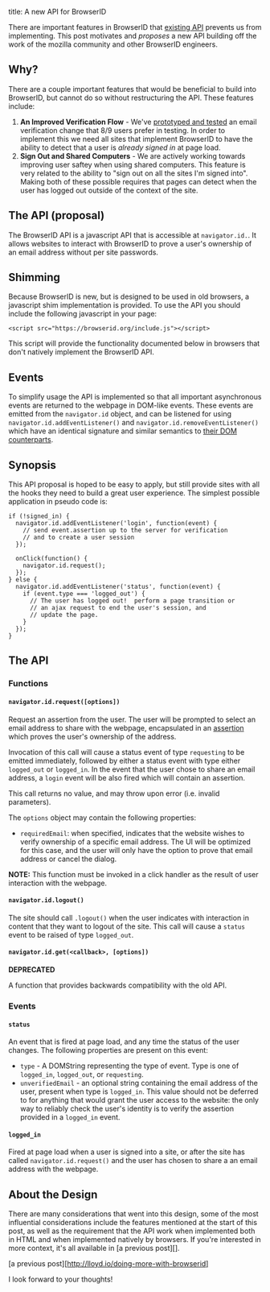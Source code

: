title: A new API for BrowserID

There are important features in BrowserID that [existing API][]
prevents us from implementing.  This post motivates and *proposes* a
new API building off the work of the mozilla community and other
BrowserID engineers.

  [existing API]: https://gist.github.com/1336528

## Why?

There are a couple important features that would be beneficial
to build into BrowserID, but cannot do so without restructuring the
API.  These features include:

  1. **An Improved Verification Flow** - We've [prototyped and tested][]
     an email verification change that 8/9 users prefer in
     testing.  In order to implement this we need all sites that
     implement BrowserID to have the ability to detect that a user is
     *already signed in* at page load.
  2. **Sign Out and Shared Computers** - We are actively working
     towards improving user saftey when using shared computers.  This
     feature is very related to the ability to "sign out on all the sites
     I'm signed into".  Making both of these possible requires that
     pages can detect when the user has logged out outside of the context
     of the site.

  [prototyped and tested]: http://www.shanetomlinson.com/2012/browserid-complete-user-registration-flow-experiments/


## The API (proposal)

The BrowserID API is a javascript API that is accessible at `navigator.id.`.
It allows websites to interact with BrowserID to prove a user's ownership
of an email address without per site passwords.

## Shimming

Because BrowserID is new, but is designed to be used in old browsers, a
javascript shim implementation is provided.  To use the API you should
include the following javascript in your page:

    <script src="https://browserid.org/include.js"></script>

This script will provide the functionality documented below in browsers
that don't natively implement the BrowserID API.

## Events

To simplify usage the API is implemented so that all important
asynchronous events are returned to the webpage in DOM-like events.
These events are emitted from the `navigator.id` object, and can be
listened for using `navigator.id.addEventListener()` and
`navigator.id.removeEventListener()` which have an identical signature
and similar semantics to [their DOM counterparts][].

  [their DOM counterparts]: https://developer.mozilla.org/en/DOM/element.addEventListener

## Synopsis

This API proposal is hoped to be easy to apply, but still provide sites with
all the hooks they need to build a great user experience.  The simplest
possible application in pseudo code is:

    if (!signed_in) {
      navigator.id.addEventListener('login', function(event) {
        // send event.assertion up to the server for verification
        // and to create a user session
      });

      onClick(function() {
        navigator.id.request();
      });
    } else {
      navigator.id.addEventListener('status', function(event) {
        if (event.type === 'logged_out') {
          // The user has logged out!  perform a page transition or
          // an ajax request to end the user's session, and
          // update the page.
        }
      });
    }

## The API

### Functions

#### `navigator.id.request([options])`

Request an assertion from the user.  The user will be prompted to select
an email address to share with the webpage, encapsulated in an
[assertion][] which proves the user's ownership of the address.

  [assertion]: https://wiki.mozilla.org/Identity/BrowserID#Identity_Assertion

Invocation of this call will cause a status event of type `requesting` to
be emitted immediately, followed by either a status event with type either
`logged_out` or `logged_in`.  In the event that the user chose to share
an email address, a `login` event will be also fired which will contain
an assertion.

This call returns no value, and may throw upon error (i.e. invalid parameters).

The `options` object may contain the following properties:

  * `requiredEmail`: when specified, indicates that the website wishes to
     verify ownership of a specific email address.  The UI will be
     optimized for this case, and the user will only have the option to
     prove that email address or cancel the dialog.

**NOTE:** This function must be invoked in a
click handler as the result of user interaction with the webpage.

#### `navigator.id.logout()`

The site should call `.logout()` when the user indicates with interaction
in content that they want to logout of the site.  This call will cause
a `status` event to be raised of type `logged_out`.

#### `navigator.id.get(<callback>, [options])`

**DEPRECATED**

A function that provides backwards compatibility with the old API.

### Events

#### `status`

An event that is fired at page load, and any time the status of the user
changes.  The following properties are present on this event:

  * `type` - A DOMString representing the type of event.  Type is one of
    `logged_in`, `logged_out`, or `requesting`.
  * `unverifiedEmail` - an optional string containing the email address of
    the user, present when type is `logged_in`.  This value should not
    be deferred to for anything that would grant the user access to the
    website: the only way to reliably check the user's identity is to
    verify the assertion provided in a `logged_in` event.

#### `logged_in`

Fired at page load when a user is signed into a site, or after the site
has called `navigator.id.request()` and the user has chosen to share a
an email address with the webpage.

## About the Design

There are many considerations that went into this design, some of the most
influential considerations include the features mentioned at the start of
this post, as well as the requirement that the API work when implemented
both in HTML and when implemented natively by browsers.  If you're interested
in more context, it's all available in [a previous post][].

  [a previous post][http://lloyd.io/doing-more-with-browserid]

I look forward to your thoughts!
